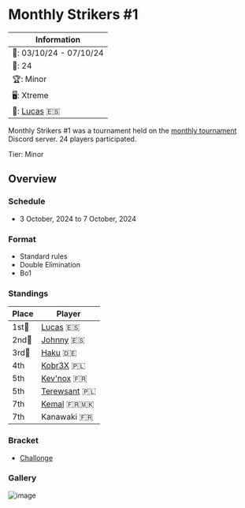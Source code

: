 # Monthly Strikers #1 

|Information|
|-|
|:calendar:: 03/10/24 - 07/10/24|
|:busts_in_silhouette:: 24|
|:trophy:: Minor|
|:desktop_computer:: Xtreme|
|:1st_place_medal:: [Lucas](../../players/spanish/lucas.md) :es:|

Monthly Strikers #1 was a tournament held on the [monthly tournament](https://discord.gg/n9MYYfJqfE) Discord server.
24 players participated. 

Tier: Minor

## Overview

### Schedule
- 3 October, 2024 to 7 October, 2024

### Format
- Standard rules
- Double Elimination
- Bo1

### Standings

|Place|Player|
|-|-|
|1st:1st_place_medal:|[Lucas](../../players/spanish/lucas.md) :es:|
|2nd:2nd_place_medal:|[Johnny](../../players/spanish/johnny.md) :es:|
|3rd:3rd_place_medal:|[Haku](../../players/german/haku.md) :de:|
|4th|[Kobr3X](../../players/polish/kobr3x.md) :poland:|
|5th|[Kev'nox](../../players/french/kevnox.md) :fr:|
|5th|[Terewsant](../../players/polish/terewsant.md) :poland:|
|7th|[Kemal](../../players/french/kemal.md) :fr::macedonia:|
|7th|Kanawaki :fr:|

### Bracket

- [Challonge](https://challonge.com/et1jik95)

### Gallery

![image](https://github.com/user-attachments/assets/6efad95e-d6da-4eef-940d-aa6ca476750f)
